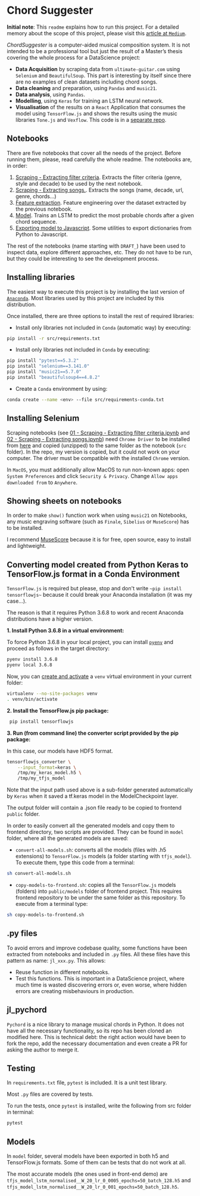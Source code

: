 # Chord Suggester

**Initial note**: This `readme` explains how to run this project. For a detailed memory about the scope of this project, please visit this [article at `Medium`](https://medium.com/@huanlui/chordsuggester-i-3a1261d4ea9e).

_ChordSuggester_ is a computer-aided musical composition system. It is not intended to be a professional tool but just the result of a Master’s thesis covering the whole process for a DataScience project:
  
* **Data Acquisition** by scraping data from `ultimate-guitar.com` using `Selenium` and `BeautifulSoup`. This part is interesting by itself since there are no examples of clean datasets including chord songs.
* **Data cleaning** and preparation, using `Pandas` and `music21`.
* **Data analysis**, using `Pandas`.
* **Modelling**, using `Keras` for training an LSTM neural network. 
* **Visualisation** of the results on a `React` Application that consumes the model using `TensorFlow.js` and shows the results using the music libraries `Tone.js` and `Vexflow`. This code is in a [separate repo](https://github.com/huanlui/chord-suggester-frontend).

## Notebooks

There are five notebooks that cover all the needs of the project. Before running them, please, read carefully the whole readme. The notebooks are, in order:

1. [Scraping - Extracting filter criteria](https://github.com/huanlui/chord-suggester/blob/master/src/01%20-%20Scraping%20-%20Extracting%20filter%20criteria.ipynb). Extracts the filter criteria (genre, style and decade) to be used by the next notebook. 
2. [Scraping - Extracting songs.](https://github.com/huanlui/chord-suggester/blob/master/src/02%20-%20Scraping%20-%20Extracting%20songs.ipynb). Extracts the songs (name, decade, url, genre, chords...)
3. [Feature extraction](https://github.com/huanlui/chord-suggester/blob/master/src/03%20-%20Feature%20extraction.ipynb). Feature engineering over the dataset extracted by the previous notebook. 
4. [Model](https://github.com/huanlui/chord-suggester/blob/master/src/04%20-%20Model.ipynb). Trains an LSTM to predict the most probable chords after a given chord sequence. 
5. [Exporting model to Javascript](https://github.com/huanlui/chord-suggester/blob/master/src/05%20-%20Exporting%20model%20to%20Javascript.ipynb). Some utilities to export dictionaries from Python to Javascript. 

The rest of the notebooks (name starting with `DRAFT_`) have been used to inspect data, explore different approaches, etc. They do not have to be run, but they could be interesting to see the development process. 

## Installing libraries

The easiest way to execute this project is by installing the last version of [`Anaconda`](https://www.anaconda.com/distribution/). Most libraries used by this project are included by this distribution. 

Once installed, there are three options to install the rest of required libraries:

- Install only libraries not included in `Conda` (automatic way) by executing:

```bash
pip install -r src/requirements.txt
```

- Install only libraries not included in `Conda` by executing:

```bash
pip install "pytest==5.3.2"
pip install "selenium==3.141.0"
pip install "music21==5.7.0"
pip install "beautifulsoup4==4.8.2"
```

- Create a `Conda` environment by using:

```bash
conda create --name <env> --file src/requirements-conda.txt
```

## Installing Selenium

Scraping notebooks (see [01 - Scraping - Extracting filter criteria.ipynb](https://github.com/huanlui/chord-suggester/blob/master/src/01%20-%20Scraping%20-%20Extracting%20filter%20criteria.ipynb) and [02 - Scraping - Extracting songs.ipynb](https://github.com/huanlui/chord-suggester/blob/master/src/02%20-%20Scraping%20-%20Extracting%20songs.ipynb)) need `Chrome Driver` to be installed from [here](https://sites.google.com/a/chromium.org/chromedriver/home) and copied (unzipped) to the same folder as the notebook (`src` folder). In the repo, my version is copied, but it could not work on your computer. The driver must be compatible with the installed `Chrome` version.

In `MacOS`, you must additionally allow MacOS to run non-known apps: open `System Preferences` and click `Security & Privacy`. Change `Allow apps downloaded from` to `Anywhere`.

## Showing sheets on notebooks

In order to make `show()` function work when using `music21` on Notebooks, any music engraving software (such as `Finale`, `Sibelius` or `MuseScore`) has to be installed. 

I recommend [MuseScore](https://musescore.org) because it is for free, open source, easy to install and lightweight. 

## Converting model created from Python Keras to TensorFlow.js format in a Conda Environment

`TensorFlow.js` is required but please, stop and don't write ``~pip install tensorflowjs~`` because it could break your Anaconda installation (it was my case...).

The reason is that it requires Python 3.6.8 to work and recent Anaconda distributions have a higher version. 

__1. Install Python 3.6.8 in a virtual environment:__

To force Python 3.6.8 in your local project, you can install
[`pyenv`](https://github.com/pyenv/pyenv) and proceed as follows in the target
directory:

```bash
pyenv install 3.6.8
pyenv local 3.6.8
```

Now, you can
[create and activate](https://packaging.python.org/guides/installing-using-pip-and-virtual-environments/)
a `venv` virtual environment in your current folder:

```bash
virtualenv --no-site-packages venv
. venv/bin/activate
```

__2. Install the TensorFlow.js pip package:__

```bash
 pip install tensorflowjs
```

__3. Run (from command line) the converter script provided by the pip package:__

In this case, our models have HDF5 format. 

```bash
tensorflowjs_converter \
    --input_format=keras \
    /tmp/my_keras_model.h5 \
    /tmp/my_tfjs_model
```

Note that the input path used above is a sub-folder generated automatically by `Keras` when it
saved a tf.keras model in the ModelCheckpoint layer.

The output folder will contain a .json file ready to be copied to frontend `public` folder. 

In order to easily convert all the generated models and copy them to frontend directory, two scripts are provided. They can be found in `model` folder, where all the generated models are saved:

* `convert-all-models.sh`: converts all the models (files with .h5 extensions) to `TensorFlow.js` models (a folder starting with `tfjs_model`). To execute them, type this code from a terminal:

```bash
sh convert-all-models.sh
```

* `copy-models-to-frontend.sh`: copies all the `TensorFlow.js` models (folders) into `public/models` folder of frontend project. This requires frontend repository to be under the same folder as this repository.  To execute from a terminal type:

```bash
sh copy-models-to-frontend.sh
```

## .py files

To avoid errors and improve codebase quality, some functions have been extracted from notebooks and included in `.py` files. All these files have this pattern as name: `jl_xxx.py`. This allows:

* Reuse function in different notebooks. 
* Test this functions. This is important in a DataScience project, where much time is wasted discovering errors or, even worse, where hidden errors are creating misbehaviours in production. 

## jl_pychord

`Pychord` is a nice library to manage musical chords in Python. It does not have all the necessary functionality, so its repo has been cloned an modified here. This is technical debt: the right action would have been to fork the repo, add the necessary documentation and even create a PR for asking the author to merge it. 

## Testing

In `requirements.txt` file, `pytest` is included. It is a unit test library.

Most `.py` files are covered by tests. 

To run the tests, once `pytest` is installed, write the following from src folder in terminal:

```bash
pytest
```

## Models

In `model` folder, several models have been exported in both h5 and TensorFlow.js formats. Some of them can be tests that do not work at all. 

The most accurate models (the ones used in front-end demo) are `tfjs_model_lstm_normalised__W_20_lr_0_0005_epochs=50_batch_128.h5` and `tfjs_model_lstm_normalised__W_20_lr_0_001_epochs=50_batch_128.h5`. 
